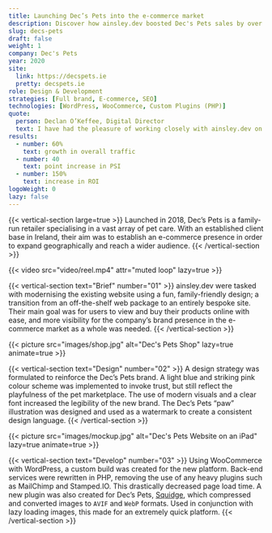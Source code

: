 ```yaml
---
title: Launching Dec’s Pets into the e-commerce market
description: Discover how ainsley.dev boosted Dec's Pets sales by over 200% with a fun, family-friendly designed website and e-commerce store.
slug: decs-pets
draft: false
weight: 1
company: Dec's Pets
year: 2020
site:
  link: https://decspets.ie
  pretty: decspets.ie
role: Design & Development
strategies: [Full brand, E-commerce, SEO]
technologies: [WordPress, WooCommerce, Custom Plugins (PHP)]
quote:
  person: Declan O’Keffee, Digital Director
  text: I have had the pleasure of working closely with ainsley.dev on the development of my new website. They have such a huge array of skills, not just in web development but across business and e-commerce as a whole. They helped us create a beautiful and modern website, and gave us ideas and initiatives for the future. It was a pleasure working with them.
results:
  - number: 60%
    text: growth in overall traffic
  - number: 40
    text: point increase in PSI
  - number: 150%
    text: increase in ROI
logoWeight: 0
lazy: false
---
```


<!-- Intro -->
{{< vertical-section large=true >}}
Launched in 2018, Dec’s Pets is a family-run retailer specialising in a vast array of pet care. With an established
client base in Ireland, their aim was to establish an e-commerce presence in order to expand geographically and reach a
wider audience.
{{< /vertical-section >}}

<!-- Reel -->
{{< video src="video/reel.mp4" attr="muted loop" lazy=true >}}

<!-- Brief -->
{{< vertical-section text="Brief" number="01" >}}
ainsley.dev were tasked with modernising the existing website using a fun, family-friendly design; a transition from an
off-the-shelf web package to an entirely bespoke site. Their main goal was for users to view and buy their products
online with ease, and more visibility for the company’s brand presence in the e-commerce market as a whole was needed.
{{< /vertical-section >}}

<!-- Shop -->
{{< picture src="images/shop.jpg" alt="Dec's Pets Shop" lazy=true animate=true >}}

<!-- Design -->
{{< vertical-section text="Design" number="02" >}}
A design strategy was formulated to reinforce the Dec’s Pets brand. A light blue and striking pink colour scheme was
implemented to invoke trust, but still reflect the playfulness of the pet marketplace. The use of modern visuals and a
clear font increased the legibility of the new brand. The Dec’s Pets “paw” illustration was designed and used as a
watermark to create a consistent design language.
{{< /vertical-section >}}

<!-- Mockup -->
{{< picture src="images/mockup.jpg" alt="Dec's Pets Website on an iPad" lazy=true animate=true >}}

<!-- Development -->
{{< vertical-section text="Develop" number="03" >}}
Using WooCommerce with WordPress, a custom build was created for the new platform. Back-end services were rewritten in
PHP, removing the use of any heavy plugins such as MailChimp and Stamped.IO. This drastically decreased page load time.
A new plugin was also created for Dec’s Pets, [Squidge](https://wordpress.org/plugins/squidge/), which compressed and
converted images to `AVIF` and `WebP` formats. Used in conjunction with lazy loading images, this made for an extremely
quick platform.
{{< /vertical-section >}}
